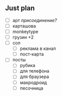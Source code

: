 ## Just plan
- [ ] арт *присоединение?*
- [ ] карташова
- [ ] monkeytype
- [ ] грузин +2
- [ ] сол
	- [ ] реклама в канал
	- [ ] пост-карта
- [ ] посты
	- [ ] рубика
	- [ ] для телефона 
	- [ ] для браузера
	- [ ] макродроид
	- [ ] песочница
